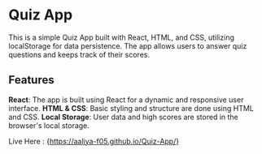 <h1>Quiz App</h1>
This is a simple Quiz App built with React, HTML, and CSS, utilizing localStorage for data persistence. The app allows users to answer quiz questions and keeps track of their scores.

<h2>Features</h2>
<b>React</b>: The app is built using React for a dynamic and responsive user interface.
<b>HTML & CSS</b>: Basic styling and structure are done using HTML and CSS.
<b>Local Storage</b>: User data and high scores are stored in the browser's local storage.



Live Here : {https://aaliya-f05.github.io/Quiz-App/}
